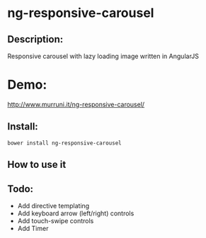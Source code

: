 # ng-responsive-carousel

## Description:
Responsive carousel with lazy loading image written in AngularJS

# Demo:
http://www.murruni.it/ng-responsive-carousel/

## Install:
`bower install ng-responsive-carousel`

## How to use it


## Todo:
 - Add directive templating
 - Add keyboard arrow (left/right) controls
 - Add touch-swipe controls 
 - Add Timer

